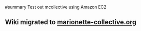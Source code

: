 ﻿#summary Test out mcollective using Amazon EC2

## Wiki migrated to [marionette-collective.org](http://marionette-collective.org/introduction/ec2demo.html) ##